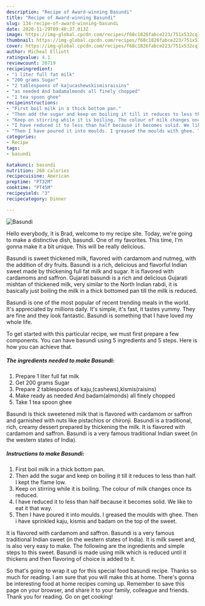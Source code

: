 ```yaml
---
description: "Recipe of Award-winning Basundi"
title: "Recipe of Award-winning Basundi"
slug: 134-recipe-of-award-winning-basundi
date: 2020-11-29T09:40:37.013Z
image: https://img-global.cpcdn.com/recipes/f68c1826fabce223/751x532cq70/basundi-recipe-main-photo.jpg
thumbnail: https://img-global.cpcdn.com/recipes/f68c1826fabce223/751x532cq70/basundi-recipe-main-photo.jpg
cover: https://img-global.cpcdn.com/recipes/f68c1826fabce223/751x532cq70/basundi-recipe-main-photo.jpg
author: Micheal Elliott
ratingvalue: 4.1
reviewcount: 20719
recipeingredient:
- "1 liter full fat milk"
- "200 grams Sugar"
- "2 tablespoons of kajucashewskismisraisins"
- "as needed And badamalmonds all finely chopped"
- "1 tea spoon ghee"
recipeinstructions:
- "First boil milk in a thick bottom pan."
- "Then add the sugar and keep on boiling it till it reduces to less than half. I kept the flame low."
- "Keep on stirring while it is boiling. The colour of milk changes once its reduced."
- "I have reduced it to less than half because it becomes solid. We like to eat it that way."
- "Then I have poured it into moulds. I greased the moulds with ghee. Then i have sprinkled kaju, kismis and badam on the top of the sweet."
categories:
- Recipe
tags:
- basundi

katakunci: basundi 
nutrition: 268 calories
recipecuisine: American
preptime: "PT32M"
cooktime: "PT45M"
recipeyield: "3"
recipecategory: Dinner

---
```



![Basundi](https://img-global.cpcdn.com/recipes/f68c1826fabce223/751x532cq70/basundi-recipe-main-photo.jpg)

Hello everybody, it is Brad, welcome to my recipe site. Today, we're going to make a distinctive dish, basundi. One of my favorites. This time, I'm gonna make it a bit unique. This will be really delicious.

Basundi is sweet thickened milk, flavored with cardamom and nutmeg, with the addition of dry fruits. Basundi is a rich, delicious and flavorful Indian sweet made by thickening full fat milk and sugar. It is flavored with cardamoms and saffron. Gujarati basundi is a rich and delicious Gujarati mishtan of thickened milk, very similar to the North Indian rabdi, it is basically just boiling the milk in a thick bottomed pan till the milk is reduced.

Basundi is one of the most popular of recent trending meals in the world. It's appreciated by millions daily. It's simple, it's fast, it tastes yummy. They are fine and they look fantastic. Basundi is something that I have loved my whole life.


To get started with this particular recipe, we must first prepare a few components. You can have basundi using 5 ingredients and 5 steps. Here is how you can achieve that.

<!--inarticleads1-->

##### The ingredients needed to make Basundi:

1. Prepare 1 liter full fat milk
1. Get 200 grams Sugar
1. Prepare 2 tablespoons of kaju,(cashews),kismis(raisins)
1. Make ready as needed And badam(almonds) all finely chopped
1. Take 1 tea spoon ghee


Basundi is thick sweetened milk that is flavored with cardamom or saffron and garnished with nuts like pistachios or chironji. Basundi is a traditional, rich, creamy dessert prepared by thickening the milk. It is flavored with cardamom and saffron. Basundi is a very famous traditional Indian sweet (in the western states of India). 

<!--inarticleads2-->

##### Instructions to make Basundi:

1. First boil milk in a thick bottom pan.
1. Then add the sugar and keep on boiling it till it reduces to less than half. I kept the flame low.
1. Keep on stirring while it is boiling. The colour of milk changes once its reduced.
1. I have reduced it to less than half because it becomes solid. We like to eat it that way.
1. Then I have poured it into moulds. I greased the moulds with ghee. Then i have sprinkled kaju, kismis and badam on the top of the sweet.


It is flavored with cardamom and saffron. Basundi is a very famous traditional Indian sweet (in the western states of India). It is milk sweet and, is also very easy to make. The following are the ingredients and simple steps to this sweet. Basundi is made using milk which is reduced until it thickens and then flavoring of choice is added to it. 

So that's going to wrap it up for this special food basundi recipe. Thanks so much for reading. I am sure that you will make this at home. There's gonna be interesting food at home recipes coming up. Remember to save this page on your browser, and share it to your family, colleague and friends. Thank you for reading. Go on get cooking!
